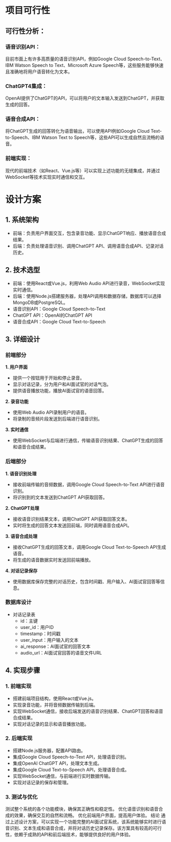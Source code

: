 # 项目可行性
## 可行性分析：

### 语音识别API：
目前市面上有许多高质量的语音识别API，例如Google Cloud Speech-to-Text、IBM Watson Speech to Text、Microsoft Azure Speech等，这些服务能够快速且准确地将用户语音转化为文本。

### ChatGPT4集成：
OpenAI提供了ChatGPT的API，可以将用户的文本输入发送到ChatGPT，并获取生成的回答。

### 语音合成API：
将ChatGPT生成的回答转化为语音输出，可以使用API例如Google Cloud Text-to-Speech、IBM Watson Text to Speech等，这些API可以生成自然且流畅的语音。

### 前端实现：
现代的前端技术（如React、Vue.js等）可以实现上述功能的无缝集成，并通过WebSocket等技术实现实时通信和交互。

# 设计方案
## **1. 系统架构**
- 前端：负责用户界面交互，包含录音功能、显示ChatGPT响应、播放语音合成结果。
- 后端：负责处理语音识别、调用ChatGPT API、调用语音合成API、记录对话历史。

## **2. 技术选型**
- 前端：使用React或Vue.js，利用Web Audio API进行录音，WebSocket实现实时通信。
- 后端：使用Node.js搭建服务器，处理API调用和数据存储，数据库可以选择MongoDB或PostgreSQL。
- 语音识别API：Google Cloud Speech-to-Text
- ChatGPT API：OpenAI的ChatGPT API
- 语音合成API：Google Cloud Text-to-Speech

## **3. 详细设计**
### **前端部分**
**1. 用户界面**

- 提供一个按钮用于开始和停止录音。
- 显示对话记录，分为用户和AI面试官的对话气泡。
- 提供语音播放功能，播放AI面试官的语音回答。

**2. 录音功能**

- 使用Web Audio API录制用户的语音。
- 将录制的音频片段发送到后端进行语音识别。

**3. 实时通信**

- 使用WebSocket与后端进行通信，传输语音识别结果、ChatGPT生成的回答和语音合成结果。

### **后端部分**
**1. 语音识别处理**

- 接收前端传输的音频数据，调用Google Cloud Speech-to-Text API进行语音识别。
- 将识别到的文本发送到ChatGPT API获取回答。

**2. ChatGPT处理**

- 接收语音识别结果文本，调用ChatGPT API获取回答文本。
- 实时将生成的回答文本发送回前端，同时调用语音合成API。

**3. 语音合成处理**

- 接收ChatGPT生成的回答文本，调用Google Cloud Text-to-Speech API生成语音。
- 将生成的语音数据实时发送回前端播放。

**4. 对话记录保存**

- 使用数据库保存完整的对话历史，包含时间戳、用户输入、AI面试官回答等信息。
### 数据库设计
- 对话记录表
	- id：主键
	- user_id：用户ID
	- timestamp：时间戳
	- user_input：用户输入的文本
	- ai_response：AI面试官的回答文本
	- audio_url：AI面试官回答的语音文件URL
## 4. 实现步骤
### 1. 前端实现

- 搭建前端项目结构，使用React或Vue.js。
- 实现录音功能，并将音频数据传输到后端。
- 实现WebSocket通信，接收后端发送的语音识别结果、ChatGPT回答和语音合成结果。
- 实现对话记录的显示和语音播放功能。
### 2. 后端实现

- 搭建Node.js服务器，配置API路由。
- 集成Google Cloud Speech-to-Text API，处理语音识别。
- 集成OpenAI ChatGPT API，处理文本生成。
- 集成Google Cloud Text-to-Speech API，处理语音合成。
- 实现WebSocket通信，与前端进行实时数据传输。
- 实现对话记录的保存和管理。
### 3. 测试与优化

测试整个系统的各个功能模块，确保其正确性和稳定性。
优化语音识别和语音合成的效果，确保交互的自然和流畅。
优化前端用户界面，提高用户体验。
结论
通过上述设计方案，可以实现一个功能完整的AI面试官系统，该系统能够实时进行语音识别、文本生成和语音合成，并将对话历史记录保存。该方案具有较高的可行性，依赖于成熟的API和前后端技术，能够提供良好的用户体验。



<!--stackedit_data:
eyJoaXN0b3J5IjpbMTkzMjI3MzI1Nl19
-->